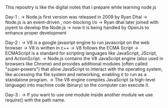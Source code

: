 
This repositry is like the digital notes that i prepare while learning node.js

Day-1 : 
-> Node.js first version was released in 2009 by Ryan Dhal 
-> Node.js is an event-driven , non-blocking i/o 
-> Ryan dhal later joined with joyent to develop the Node.js 
-> now it is being handled by OpenJs to enhance proper development

Day-2 : 
-> V8 is a google javasript engine to run javascript on the web browser 
-> V8 is written in c++ 
-> V8 follows the ECMA Script 
-> ECMAScript is a standard for scripting languages like JavaScript, JScript, and ActionScript. 
-> Node.js contains the V8 JavaScript engine (also used in browsers like Chrome) and provides additional modules (often called "super-powers") that allow JavaScript to interact with the operating system, like accessing the file system and networking, enabling it to run as a standalone program. 
-> The V8 engine compiles JavaScript (a high-level language) into machine code (binary) so the computer can execute it.

Day-3 : 
-> If you want to use one module inside another module we use require() with the path name.